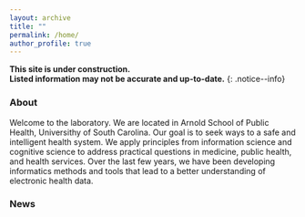 ```yaml
---
layout: archive
title: ""
permalink: /home/
author_profile: true
---
```


**This site is under construction. <br/>Listed information may not be accurate and up-to-date.**
{: .notice--info}

### About
Welcome to the laboratory. We are located in Arnold School of Public Health, Universithy of South Carolina. Our goal is to seek ways to a safe and intelligent health system. We apply principles from information science and cognitive science to address practical questions in medicine, public health, and health services. Over the last few years, we have been developing informatics methods and tools that lead to a better understanding of electronic health data.



### News
